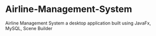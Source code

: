# Airline-Management-System
Airline Management System a desktop application built using JavaFx, MySQL, Scene Builder
